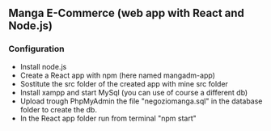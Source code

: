 ## Manga E-Commerce (web app with React and Node.js)
### Configuration
- Install node.js
- Create a React app with npm (here named mangadm-app)
- Sostitute the src folder of the created app with mine src folder
- Install xampp and start MySql (you can use of course a different db)
- Upload trough PhpMyAdmin the file "negoziomanga.sql" in the database folder to create the db.
- In the React app folder run from terminal "npm start" 
